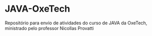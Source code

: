 # JAVA-OxeTech
Repositório para envio de atividades do curso de JAVA da OxeTech, ministrado pelo professor Nicollas Provatti
